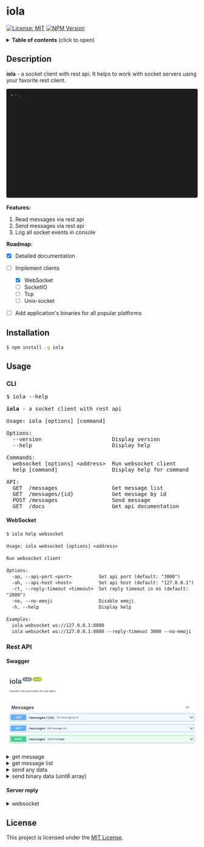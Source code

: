# iola

[![License: MIT](https://img.shields.io/github/license/pvarentsov/iola)](https://github.com/pvarentsov/iola/blob/main/LICENSE)
[![NPM Version](https://img.shields.io/npm/v/iola.svg)](https://www.npmjs.com/package/iola)

<details>
  <summary><b>Table of contents</b> (click to open)</summary>
  <br>
  <ul>
    <li><a href="https://github.com/pvarentsov/iola#description">Description</a></li>
    <li><a href="https://github.com/pvarentsov/iola#installation">Installation</a></li>
    <li><a href="https://github.com/pvarentsov/iola#usage">Usage</a></li>
    <ul>
      <li><a href="https://github.com/pvarentsov/iola#cli">CLI</a></li>
        <ul>
          <li><a href="https://github.com/pvarentsov/iola#websocket">WebSocket</a></li>
        </ul>
      <li><a href="https://github.com/pvarentsov/iola#rest-api">Rest API</a></li>
        <ul>
          <li><a href="https://github.com/pvarentsov/iola#swagger">Swagger</a></li>
          <li><a href="https://github.com/pvarentsov/iola#server-reply">Server reply</a></li>
        </ul>
    </ul>
    <li><a href="https://github.com/pvarentsov/iola#license">License</a></li>
  </ul>
</details>


## Description

**iola** - a socket client with rest api. It helps to work with socket servers using your favorite rest client.

<p align="center"> 
  <img src="./demo/iola-demo.gif">
</p>

**Features:**

1. Read messages via rest api
2. Send messages via rest api
3. Log all socket events in console

**Roadmap**:
- [x] Detailed documentation
- [ ] Implement clients
  - [x] WebSocket
  - [ ] SocketIO
  - [ ] Tcp
  - [ ] Unix-socket
- [ ] Add application's binaries for all popular platforms


## Installation
```bash
$ npm install -g iola
```
## Usage

### CLI

<pre>
$ iola --help

<b>iola</b> - a socket client with rest api

Usage: iola [options] [command]

Options:
  --version                      Display version
  --help                         Display help

Commands:
  websocket [options] &lt;address>  Run websocket client
  help [command]                 Display help for command

API:
  GET  /messages                 Get message list
  GET  /messages/{id}            Get message by id
  POST /messages                 Send message 
  GET  /docs                     Get api documentation
</pre>

#### WebSocket

```text
$ iola help websocket
 
Usage: iola websocket [options] <address>

Run websocket client

Options:
  -ap, --api-port <port>          Set api port (default: "3000")
  -ah, --api-host <host>          Set api host (default: "127.0.0.1")
  -rt, --reply-timeout <timeout>  Set reply timeout in ms (default: "2000")
  -ne, --no-emoji                 Disable emoji
  -h, --help                      Display help

Examples: 
  iola websocket ws://127.0.0.1:8080 
  iola websocket ws://127.0.0.1:8080 --reply-timeout 3000 --no-emoji
```

### Rest API

#### Swagger

<p align="center">
  <img src="./docs/swagger.png">
</p>

<details>
  <summary>get message</summary>
  <p align="center">
    <br>
    <img src="./docs/get-message.png">
  </p>
</details>

<details>
  <summary>get message list</summary>
  <p align="center">
    <br>
    <img src="./docs/get-message-list.png">
  </p>
</details>


<details>
  <summary>send any data</summary>
  <p align="center">
    <br>
    <img src="./docs/send-any-data.png">
  </p>
</details>

<details>
  <summary>send binary data (uint8 array)</summary>
  <p align="center">
    <br>
    <img src="./docs/send-bytes.png">
  </p>
</details>

#### Server reply

<details>
  <summary>websocket</summary>
  <br>
  <p>You can pass the RequestId to the request with json data
     in order to await the server reply with such RequestId in the reply data.
  </p>
  <p align="center">
    <br>
    <img src="./docs/send-data-with-requsetid.png">
  </p>
  <p>RequestId field can be one of the following:
    <ol>
      <li>requestId</li>
      <li>request_id</li>
      <li>reqId</li>
      <li>req_id</li>
      <li>traceId</li>
      <li>trace_id</li>
    </ol>
  </p>
</details>

  
## License

This project is licensed under the [MIT License](https://github.com/pvarentsov/iola/blob/main/LICENSE).
